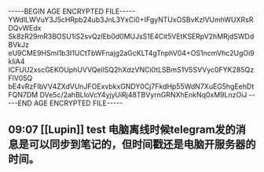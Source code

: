 -----BEGIN AGE ENCRYPTED FILE-----
YWdlLWVuY3J5cHRpb24ub3JnL3YxCi0+IFgyNTUxOSBvKzlVUmhWUXRsRDQvWEdx
Sk8zR29mR3BOSU1iS2svQzlEb0d0MUJsS1E4Cit5VEtKSERpV2hMRjdSWDdBVkJz
eU9CME9HSmI1b3I1UCtTbWFnajg2aGcKLT4gTnphV04+OS1ncmVhc2UgOi9kIiA4
ICFUU2xscGEKOUphUVVQellSQ2hXdzVNCi0tLSBmS1V5SVVyc0FYK285QzFlV05Q
bE4vRzFIbVV4ZXdVUnJFOExvbkxGNDY0Cj7FkdHp55WdN7XuEG5hgEehDtFQN7DM
DVe5c/2ahBLloVcY4yjyUiRj48TBVyrnGRNXhEnkNq0xM9LnzOiJ
-----END AGE ENCRYPTED FILE-----
## 09:07 [[Lupin]] test 电脑离线时候telegram发的消息是可以同步到笔记的，但时间戳还是电脑开服务器的时间。
